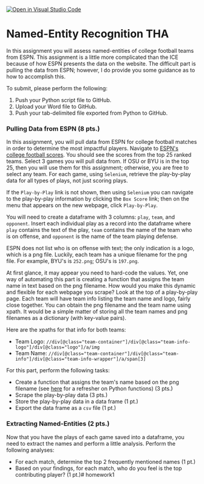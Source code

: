 [![Open in Visual Studio Code](https://classroom.github.com/assets/open-in-vscode-f059dc9a6f8d3a56e377f745f24479a46679e63a5d9fe6f495e02850cd0d8118.svg)](https://classroom.github.com/online_ide?assignment_repo_id=6324575&assignment_repo_type=AssignmentRepo)
# Named-Entity Recognition THA
In this assignment you will assess named-entities of college football teams from ESPN. This assignment is a little more complicated than the ICE because of how ESPN presents the data on the website. The difficult part is pulling the data from ESPN; however, I do provide you some guidance as to how to accomplish this.

To submit, please perform the following:
1. Push your Python script file to GitHub.
1. Upload your Word file to GitHub.
1. Push your tab-delimited file exported from Python to GitHub.

### Pulling Data from ESPN (8 pts.)
In this assignment, you will pull data from ESPN for college football matches in order to determine the most impactful players. Navigate to [ESPN's college football scores](https://www.espn.com/college-football/scoreboard). You should see the scores from the top 25 ranked teams. Select 3 games you will pull data from. If OSU or BYU is in the top 25, then you will use them for this assignment; otherwise, you are free to select any team. For each game, using `Selenium`, retrieve the play-by-play data for all types of plays, not just scoring plays.

If the `Play-by-Play` link is not shown, then using `Selenium` you can navigate to the play-by-play information by clicking the `Box Score` link; then on the menu that appears on the new webpage, click `Play-by-Play`.

You will need to create a dataframe with 3 columns: `play`, `team`, and `opponent`. Insert each individual play as a record into the dataframe where `play` contains the text of the play, `team` contains the name of the team who is on offense, and `opponent` is the name of the team playing defense.

ESPN does not list who is on offense with text; the only indication is a logo, which is a png file. Luckily, each team has a unique filename for the png file. For example, BYU's is `252.png`; OSU's is `197.png`.

At first glance, it may appear you need to hard-code the values. Yet, one way of automating this part is creating a function that assigns the team name in text based on the png filename. How would you make this dynamic and flexible for each webpage you scrape? Look at the top of a play-by-play page. Each team will have team info listing the team name and logo, fairly close together. You can obtain the png filename and the team name using xpath. It would be a simple matter of storing all the team names and png filenames as a dictionary (with key-value pairs).
  
Here are the xpaths for that info for both teams:
  * Team Logo: `//div[@class="team-container"]/div[@class="team-info-logo"]/div[@class="logo"]/a/img`
  * Team Name: `//div[@class="team-container"]/div[@class="team-info"]/div[@class="team-info-wrapper"]/a/span[3]`

For this part, perform the following tasks:
* Create a function that assigns the team's name based on the png filename (see [here](https://www.w3schools.com/python/python_functions.asp) for a refresher on Python functions) (3 pts.)
* Scrape the play-by-play data (3 pts.)
* Store the play-by-play data in a data frame (1 pt.)
* Export the data frame as a `csv` file (1 pt.)

### Extracting Named-Entities (2 pts.)
Now that you have the plays of each game saved into a dataframe, you need to extract the names and perform a little analysis. Perform the following analyses:
* For each match, determine the top 2 frequently mentioned names (1 pt.)
*	Based on your findings, for each match, who do you feel is the top contributing player? (1 pt.)# homework1
